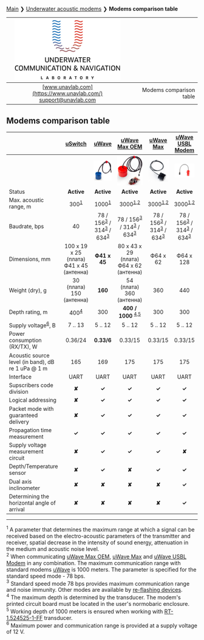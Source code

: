 [Main](/../../) ❯ [Underwater acoustic modems](/underwater_acoustic_modems_en) ❯ **Modems comparison table**

<div style="page-break-after: always;"></div>

| ![logo](/documentation/sm_logo.png) |  |
| :---: | ---: |
| [www.unavlab.com](https://www.unavlab.com/) <br/> [support@unavlab.com](mailto:support@unavlab.com) | Modems comparison table |

<div style="page-break-after: always;"></div>

## Modems comparison table

|  | [uSwitch](/documentation/EN/uSwitch/uSwitch_Specification_en.md) | [uWave](/documentation/EN/uWAVE/uWAVE_Specification_en.md) | [uWave Max OEM](/documentation/EN/uWAVE/uWAVE_Max_OEM_Specification_en.md) | [uWave Max](/documentation/EN/uWAVE/uWAVE_Max_Specification_en.md) | [uWave USBL Modem](/documentation/EN/uWAVE/uWAVE_USBL_Modem_Specification_en.md) | 
| :--- | :---: | :---: | :---: | :---: | :---: | 
|      | | ![](/documentation/RT_1_332820_1.png) | ![](/documentation/utro_pcb_rt_1_524525_1_2.png) | ![](/documentation/def_modem_black.png) | ![](/documentation/zima_b.png) |
| Status | **Active** | **Active** | **Active** | **Active** | **Active** |
| Max. acoustic range, m | 300<sup>[1](#footnote1) | 1000<sup>[1](#footnote1)</sup> | 3000<sup>[1](#footnote1),[2](#footnote2)</sup> | 3000<sup>[1](#footnote1),[2](#footnote2)</sup> | 3000<sup>[1](#footnote1),[2](#footnote2)</sup> |
| Baudrate, bps | 40 | 78 / 156<sup>[3](#footnote3)</sup> / 314<sup>[3](#footnote3)</sup> / 634<sup>[3](#footnote3)</sup> | 78 / 156<sup>[3](#footnote3)</sup> / 314<sup>[3](#footnote3)</sup> / 634<sup>[3](#footnote3)</sup> | 78 / 156<sup>[3](#footnote3)</sup> / 314<sup>[3](#footnote3)</sup> / 634<sup>[3](#footnote3)</sup> | 78 / 156<sup>[3](#footnote3)</sup> / 314<sup>[3](#footnote3)</sup> / 634<sup>[3](#footnote3)</sup> |
| Dimensions, mm | 100 x 19 х 25 (плата) <br/> Ф41 x 45 (антенна)  | **Ф41 x 45** | 80 х 43 х 29 (плата) <br/> Ф64 x 62 (антенна) |  Ф64 x 62 | Ф64 х 128 |
| Weight (dry), g | 30 (плата) <br/> 150 (антенна) | **160** | 54 (плата) <br/> 360 (aнтенна) | 360 | 440 |
| Depth rating, m | 400<sup>[4](#footnote4)</sup> | 300 | **400 / 1000** <sup>[4](#footnote4),[5](#footnote5)</sup> | 300 | 300 |
| Supply voltage<sup>[6](#footnote6)</sup>, В |  7 .. 13 | 5 .. 12 | 5 .. 12 | 5 .. 12 | 5 .. 12 |
| Power consumption (RX/TX), W | 0.36/24 | **0.33/6** | 0.33/15 | 0.33/15 | 0.33/15 |
| Acoustic source level (in band), dB re 1 uPa @ 1 m | 165 | 169 | 175 | 175 | 175 |
| Interface | UART | UART | UART | UART | UART |
| Supscribers code division | **✘** | **✓** | **✓** | **✓** | **✓** |
| Logical addressing | **✘** | **✓** | **✓** | **✓** | **✓** |
| Packet mode with guaranteed delivery | **✘** | **✓** | **✓** | **✓** | **✓** |
| Propagation time measurement | **✓** | **✓** | **✓** | **✓** | **✓** |
| Supply voltage measurement circuit | **✘** | **✓** | **✓** | **✓** | **✘** |
| Depth/Temperature sensor | **✘** | **✓** | **✘** | **✓** | **✓** |
| Dual axis inclinometer | **✘** | **✘** | **✘** | **✘** | **✓** |
| Determining the horizontal angle of arrival | **✘** | **✘** | **✘** | **✘** | **✓** |

________________

<a name="footnote1"><sup>1</sup></a> A parameter that determines the maximum range at which a signal can be received based on the electro-acoustic parameters of the transmitter and receiver, spatial decrease in the intensity of sound energy, attenuation in the medium and acoustic noise level.  
<a name="footnote2"><sup>2</sup></a> When communicating [uWave Max OEM](uWAVE_Max_OEM_Specification_en.md), [uWave Max](uWAVE_Max_Specification_en.md) and [uWave USBL Modem](uWAVE_USBL_Modem_Specification_en.md) in any combination. The maximum communication range with standard modems [uWave](uWAVE_Specification_en.md) is 1000 meters. The parameter is specified for the standard speed mode - 78 bps.  
<a name="footnote3"><sup>3</sup></a> Standard speed mode 78 bps provides maximum communication range and noise immunity. Other modes are available by [re-flashing devices](uWAVE_FW_Updating_en.md).  
<a name="footnote4"><sup>4</sup></a> The maximum depth is determined by the transducer. The modem's printed circuit board must be located in the user's normobaric enclosure.  
<a name="footnote5"><sup>5</sup></a> Working depth of 1000 meters is ensured when working with [RT-1.524525-1-FF](/documentation/EN/Transducers/RT_1_524525_1_FF_Specification_en) transducer.   
<a name="footnote6"><sup>6</sup></a> Maximum power and communication range is provided at a supply voltage of 12 V.

<div style="page-break-after: always;"></div>
